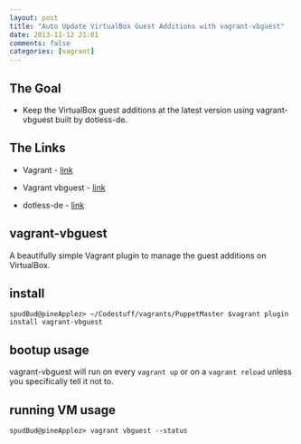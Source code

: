 ```yaml
---
layout: post
title: "Auto Update VirtualBox Guest Additions with vagrant-vbguest"
date: 2013-11-12 21:01
comments: false
categories: [vagrant]
---
```


## The Goal

- Keep the VirtualBox guest additions at the latest version using vagrant-vbguest built by dotless-de.

<!-- more -->

## The Links

- Vagrant - [link](http://www.vagrantup.com/)

- Vagrant vbguest - [link](https://github.com/dotless-de/vagrant-vbguest)

- dotless-de - [link](https://github.com/dotless-de)


## vagrant-vbguest

A beautifully simple Vagrant plugin to manage the guest additions on VirtualBox.

## install

```
spudBud@pineApplez> ~/Codestuff/vagrants/PuppetMaster $vagrant plugin install vagrant-vbguest
```

## bootup usage

vagrant-vbguest will run on every `vagrant up` or on a `vagrant reload` unless you specifically tell it not to.

## running VM usage

```
spudBud@pineApplez> vagrant vbguest --status
```
